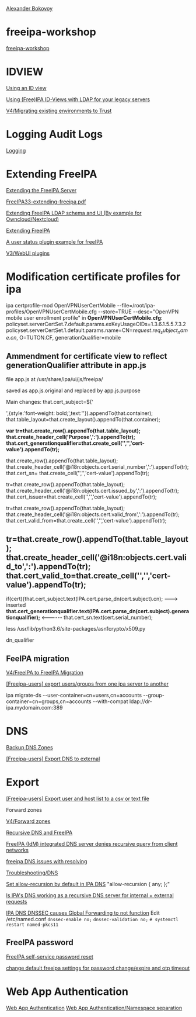 [ Alexander Bokovoy](https://github.com/abbra)

# freeipa-workshop
[freeipa-workshop](https://github.com/abbra/freeipa-workshop)

# IDVIEW
[Using an ID view](https://access.redhat.com/documentation/en-us/red_hat_enterprise_linux/8/html/configuring_and_managing_identity_management/using-an-id-view-to-override-a-user-attribute-value-on-an-idm-client_configuring-and-managing-idm)

[ Using (Free)IPA ID-Views with LDAP for your legacy servers](https://blog.delouw.ch/2016/04/15/using-freeipa-id-views-with-ldap-for-your-legacy-servers/)

[V4/Migrating existing environments to Trust](https://www.freeipa.org/page/V4/Migrating_existing_environments_to_Trust)

# Logging Audit Logs

[Logging](https://linuxguideandhints.com/el/freeipa.html#logging)


# Extending FreeIPA

[Extending the FreeIPA Server](https://www.freeipa.org/images/5/5b/FreeIPA33-extending-freeipa.pdf)

[FreeIPA33-extending-freeipa.pdf](https://github.com/yar145/freeipa/files/8749456/FreeIPA33-extending-freeipa.pdf)

[Extending FreeIPA LDAP schema and UI (By example for Owncloud/Nextcloud)](https://github.com/radiorabe/freeipa-extending-ldap-schema-and-ui)

[Extending FreeIPA](https://abbra.fedorapeople.org/freeipa-extensibility.html#sec-6)

[A user status plugin example for freeIPA](https://github.com/abbra/freeipa-userstatus-plugin)

[V3/WebUI plugins](https://www.freeipa.org/page/V3/WebUI_plugins)

# Modification certificate profiles for ipa 

ipa certprofile-mod  OpenVPNUserCertMobile --file=/root/ipa-profiles/OpenVPNUserCertMobile.cfg --store=TRUE --desc="OpenVPN mobile user enrollment profile"
in **OpenVPNUserCertMobile.cfg**:
policyset.serverCertSet.7.default.params.exKeyUsageOIDs=1.3.6.1.5.5.7.3.2
policyset.serverCertSet.1.default.params.name=CN=$request.req_subject_name.cn$, O=TUTON.CF, generationQualifier=mobile




## **Ammendment for certificate view to reflect generationQualifier attribute  in app.js**

file app.js at /usr/share/ipa/ui/js/freeipa/

saved as app.js.original and replaced by app.js.purpose

Main changes:
that.cert_subject=$('<div />',{style:'font-weight: bold;',text:''}).appendTo(that.container);
that.table_layout=that.create_layout().appendTo(that.container);

**var tr=that.create_row().appendTo(that.table_layout);**
**that.create_header_cell('Purpose',':').appendTo(tr);**
**that.cert_generationqualifier=that.create_cell('','','cert-value').appendTo(tr);**

that.create_row().appendTo(that.table_layout);
that.create_header_cell('@i18n:objects.cert.serial_number',':').appendTo(tr);
that.cert_sn=                 that.create_cell('','','cert-value').appendTo(tr);

tr=that.create_row().appendTo(that.table_layout);
that.create_header_cell('@i18n:objects.cert.issued_by',':').appendTo(tr);
that.cert_issuer=that.create_cell('','','cert-value').appendTo(tr);

tr=that.create_row().appendTo(that.table_layout);
that.create_header_cell('@i18n:objects.cert.valid_from',':').appendTo(tr);
that.cert_valid_from=that.create_cell('','','cert-value').appendTo(tr);

tr=that.create_row().appendTo(that.table_layout);
that.create_header_cell('@i18n:objects.cert.valid_to',':').appendTo(tr);
that.cert_valid_to=that.create_cell('','','cert-value').appendTo(tr);
----------------------
if(cert){that.cert_subject.text(IPA.cert.parse_dn(cert.subject).cn);
 ---> inserted **that.cert_generationqualifier.text(IPA.cert.parse_dn(cert.subject).generationqualifier);**  <------
that.cert_sn.text(cert.serial_number);



less /usr/lib/python3.6/site-packages/asn1crypto/x509.py

dn_qualifier



## FeeIPA migration
[V4/FreeIPA to FreeIPA Migration](https://www.freeipa.org/page/V4/FreeIPA_to_FreeIPA_Migration)

[[Freeipa-users] export users/groups from one ipa server to another](https://listman.redhat.com/archives/freeipa-users/2014-January/010658.html)

ipa migrate-ds --user-container=cn=users,cn=accounts --group-container=cn=groups,cn=accounts --with-compat ldap://dr-ipa.mydomain.com:389


# DNS
[Backup DNS Zones](https://lists.fedorahosted.org/archives/list/freeipa-users@lists.fedorahosted.org/thread/DPC5BELJXA6YIMJNG5GLKDNCDY6EI2UT/)

[[Freeipa-users] Export DNS to external](https://listman.redhat.com/archives/freeipa-users/2014-January/msg00291.html)

# Export
[[Freeipa-users] Export user and host list to a csv or text file](https://freeipa-users.redhat.narkive.com/s8GMtC3S/export-user-and-host-list-to-a-csv-or-text-file)

Forward zones

[V4/Forward zones](https://www.freeipa.org/page/V4/Forward_zones)

[Recursive DNS and FreeIPA](https://adam.younglogic.com/2018/04/recursive-dns-and-freeipa/)

[FreeIPA (IdM) integrated DNS server denies recursive query from client networks](https://access.redhat.com/solutions/5753431)

[freeipa DNS issues with resolving](https://lists.fedoraproject.org/archives/list/freeipa-users@lists.fedorahosted.org/thread/NP2LMUA4M54XAV2PRNTCGCTKFQKSQILD/)

[Troubleshooting/DNS](https://www.freeipa.org/page/Troubleshooting/DNS)

[Set allow-recursion by default in IPA DNS](https://pagure.io/freeipa/issue/1335)
 "allow-recursion { any; };"

[Is IPA's DNS working as a recursive DNS server for internal + external requests](https://lists.fedorahosted.org/archives/list/freeipa-users@lists.fedorahosted.org/thread/HEMQW24AW3JW6BDCINZDBIQ5BVONOVOU/)

[IPA DNS DNSSEC causes Global Forwarding to not function](https://access.redhat.com/solutions/1400113)
Edit /etc/named.conf 
`dnssec-enable no;`
`dnssec-validation no;`
`# systemctl restart named-pkcs11`


## FreeIPA password 

[FreeIPA self-service password reset](https://github.com/larrabee/freeipa-password-reset)

[change default freeipa settings for password change/expire and otp timeout](https://lists.fedorahosted.org/archives/list/freeipa-users@lists.fedorahosted.org/thread/RENDPMEIXUWFGI2IBFAAC6WBVKNZCI7P/)


# Web App Authentication
[Web App Authentication](https://www.freeipa.org/page/Web_App_Authentication#SAML)
[Web App Authentication/Namespace separation](https://www.freeipa.org/page/Web_App_Authentication/Namespace_separation)

